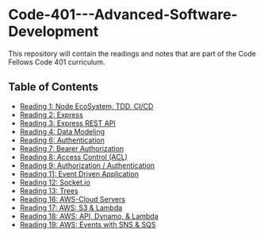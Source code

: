 # Code-401---Advanced-Software-Development
 This repository will contain the readings and notes that are part of the Code Fellows Code 401 curriculum.
 
 ## Table of Contents
   - [Reading 1: Node EcoSystem, TDD, CI/CD](https://github.com/Zavvy-Glitch/Code-401---Advanced-Software-Development/blob/main/Reading01.md)
   - [Reading 2: Express](https://github.com/Zavvy-Glitch/Code-401---Advanced-Software-Development/blob/main/Readings02.md)
   - [Reading 3: Express REST API](https://github.com/Zavvy-Glitch/Code-401---Advanced-Software-Development/blob/main/Readings03.md)
   - [Reading 4: Data Modeling](https://github.com/Zavvy-Glitch/Code-401---Advanced-Software-Development/blob/main/Readings04.md)
   - [Reading 6: Authentication](https://github.com/Zavvy-Glitch/Code-401---Advanced-Software-Development/blob/main/Readings06.md)
   - [Reading 7: Bearer Authorization](https://github.com/Zavvy-Glitch/Code-401---Advanced-Software-Development/blob/main/Readings07.md)
   - [Reading 8: Access Control (ACL)]()
   - [Reading 9: Authorization / Authentication](https://github.com/Zavvy-Glitch/Code-401---Advanced-Software-Development/blob/main/Readings09.md)
   - [Reading 11: Event Driven Application](https://github.com/Zavvy-Glitch/Code-401---Advanced-Software-Development/blob/main/Readings11.md)
   - [Reading 12: Socket.io](https://github.com/Zavvy-Glitch/Code-401---Advanced-Software-Development/blob/main/Readings12.md)
   - [Reading 13: Trees](https://github.com/Zavvy-Glitch/Code-401---Advanced-Software-Development/blob/main/Readings13.md)
   - [Reading 16: AWS-Cloud Servers](https://github.com/Zavvy-Glitch/Code-401---Advanced-Software-Development/blob/main/Readings16.md)
   - [Reading 17: AWS: S3 & Lambda](https://github.com/Zavvy-Glitch/Code-401---Advanced-Software-Development/blob/main/Readings17.md)
   - [Reading 18: AWS: API, Dynamo, & Lambda](https://github.com/Zavvy-Glitch/Code-401---Advanced-Software-Development/blob/main/Readings18.md)
   - [Reading 19: AWS: Events with SNS & SQS](https://github.com/Zavvy-Glitch/Code-401---Advanced-Software-Development/blob/main/Readings19.md)
